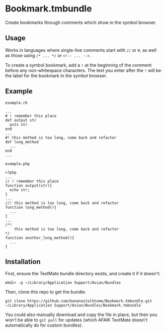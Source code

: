 Bookmark.tmbundle
=================
Create bookmarks through comments which show in the symbol browser.
## Usage
Works in languages where single-line comments start with `//` or `#`, as well as those using `/* ... */` or `<!-- ... -->`.

To create a symbol bookmark, add a `!` at the beginning of the comment before any non-whitespace characters. The text you enter after the `!` will be the label for the bookmark in the symbol browser.

## Example

`example.rb`
    
    ...
    # ! remember this place
    def output str
      puts str
    end
    ...
    #! this method is too long, come back and refactor
    def long_method
      ...
    end
    ...

`example.php`

    <?php
    ...
    // ! remember this place
    function output(str){
      echo str;
    }
    ...
    //! this method is too long, come back and refactor
    function long_method(){
      ...
    }
    ...
    /*!
        this method is too long, come back and refactor
    */
    function another_long_method(){
      ...
    }

## Installation
First, ensure the TextMate bundle directory exists, and create it if it doesn't:

    mkdir -p ~/Library/Application Support/Avian/Bundles

Then, clone this repo to get the bundle:
    
    git clone https://github.com/bananastalktome/Bookmark.tmbundle.git ~/Library/Application Support/Avian/Bundles/Bookmark.tmbundle`
    
    
You could also manually download and copy the file in place, but then you won't be able to `git pull` for updates (which AFAIK TextMate doesn't automatically do for custom bundles).
